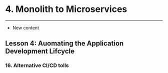 # 4. Monolith to Microservices 
___
* New content 

## Lesson 4: Auomating the Application Development Lifcycle 


### 16. Alternative CI/CD tolls

